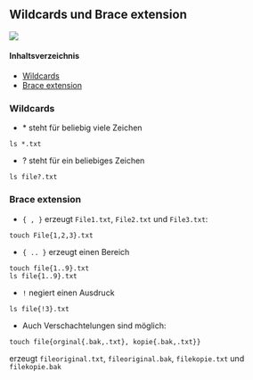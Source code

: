 <div class="jumbotron">
    <h2>Wildcards und Brace extension</h2><img class="icon" src="themen/img/terminal.png">
</div>

#### Inhaltsverzeichnis
<!-- MarkdownTOC -->

- [Wildcards](#wildcards)
- [Brace extension](#brace-extension)

<!-- /MarkdownTOC -->


<a id="wildcards"></a>
### Wildcards

* \* steht für beliebig viele Zeichen
```
ls *.txt
```
* ? steht für ein beliebiges Zeichen
```
ls file?.txt
```

<a id="brace-extension"></a>
### Brace extension

* `{ , }` erzeugt `File1.txt`, `File2.txt` und `File3.txt`:
```
touch File{1,2,3}.txt
```
* `{ .. }` erzeugt einen Bereich
```
touch file{1..9}.txt
ls file{1..9}.txt
```
* `!` negiert einen Ausdruck
```
ls file{!3}.txt
```
* Auch Verschachtelungen sind möglich:
```
touch file{orginal{.bak,.txt}, kopie{.bak,.txt}}
```
erzeugt `fileoriginal.txt`, `fileoriginal.bak`, `filekopie.txt` und `filekopie.bak`